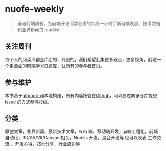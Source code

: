 # nuofe-weekly

> 诺诺前端周刊，为前端开发同学创建的每周一小时了解前端发展、技术文档和业界新闻的 readlist

## 关注周刊

每个人的阅读点都是片面的，局限的，我们希望汇集更多观点，更多视角，创建一个更全面的前端学习资源库，让所有的参与者首页。

## 参与维护

本书基于[gitbook-cli](https://help.gitbook.com/)本地构建，所有内容托管在[Github](https://github.com/nuofe/nuofe-weekly)，可以通过向该仓库提交 issue 的方式参与投稿。

## 分类

原创文章，业界新闻，最新技术文章，web 端、移动端开发，前端工程化，前端自动化，3D/AR/VR/Canvas 相关，Nodejs 开发，混合开发等
也可以发表 工作交流 ，开发心得，技术分享，行业周边等
